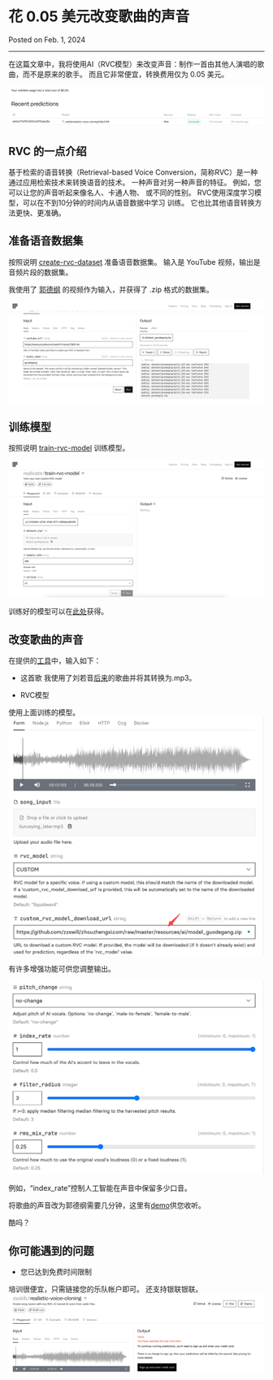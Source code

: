 # 花 0.05 美元改变歌曲的声音

Posted on Feb. 1, 2024

---


在这篇文章中，我将使用AI（RVC模型）来改变声音：制作一首由其他人演唱的歌曲，而不是原来的歌手。
而且它非常便宜，转换费用仅为 0.05 美元。

![](../resources/ai/replicaste.com_expense.png)


## RVC 的一点介绍

基于检索的语音转换（Retrieval-based Voice Conversion，简称RVC）是一种通过应用检索技术来转换语音的技术。
一种声音对另一种声音的特征。 例如，您可以让您的声音听起来像名人、卡通人物、
或不同的性别。 RVC使用深度学习模型，可以在不到10分钟的时间内从语音数据中学习
训练。 它也比其他语音转换方法更快、更准确。


## 准备语音数据集

按照说明 [create-rvc-dataset](https://replicate.com/zsxkib/create-rvc-dataset) 准备语音数据集。
输入是 YouTube 视频，输出是音频片段的数据集。

我使用了 [郭德纲](https://www.youtube.com/watch?v=pnwLT9E9-Nk) 的视频作为输入，并获得了 .zip 格式的数据集。

![](../resources/img/dataset_guodegang.png)

## 训练模型

按照说明 [train-rvc-model](https://replicate.com/zsxkib/train-rvc-model) 训练模型。

![](../resources/img/train-rvc-model.png)

训练好的模型可以在[此处](https://github.com/zzxwill/zhouzhengxi.com/raw/master/resources/ai/model_guodegang.zip)获得。

## 改变歌曲的声音

在提供的[工具](https://replicate.com/zsxkib/realistic-voice-cloning?prediction=7naznorbevvp4ba2oh3lkk5die)中，输入如下：

- 这首歌
  我使用了刘若音[后来](https://www.youtube.com/watch?v=t0igPuDjYUE)的歌曲并将其转换为.mp3。

- RVC模型

使用上面训练的模型。
![](../resources/ai/ai-change-voice.png)

有许多增强功能可供您调整输出。

![](../resources/ai/model-arugments.png)

例如，“index_rate”控制人工智能在声音中保留多少口音。

将歌曲的声音改为郭德纲需要几分钟，这里有[demo](../resources/ai/liuruoying_later_houlai_by_guodegang_more_ai.mp3)供您收听。

酷吗？

## 你可能遇到的问题

- 您已达到免费时间限制

培训很便宜，只需链接您的乐队帐户即可。 还支持银联银联。
![img.png](../resources/ai/reached-the-free-time-limit.png)
